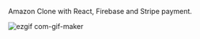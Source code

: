 Amazon Clone with React, Firebase and Stripe payment.

![ezgif com-gif-maker](https://user-images.githubusercontent.com/44974863/93853869-55662f00-fcbd-11ea-94ce-b2f63fa202a5.gif)


